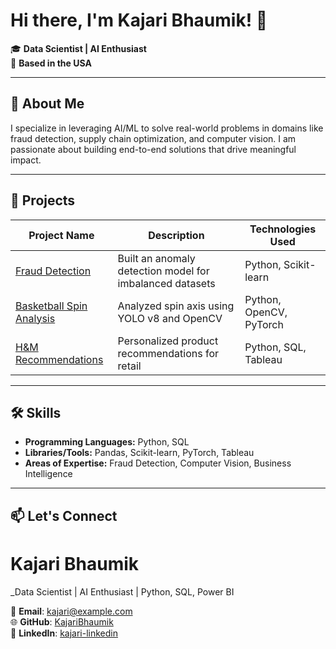 # Hi there, I'm Kajari Bhaumik! 👋

🎓 **Data Scientist | AI Enthusiast**  
📍 **Based in the USA**

---

## 🚀 About Me
I specialize in leveraging AI/ML to solve real-world problems in domains like fraud detection, supply chain optimization, and computer vision. I am passionate about building end-to-end solutions that drive meaningful impact.

---

## 🌟 Projects
| Project Name                           | Description                                              | Technologies Used         |
|----------------------------------------|----------------------------------------------------------|---------------------------|
| [Fraud Detection](#)                   | Built an anomaly detection model for imbalanced datasets | Python, Scikit-learn      |
| [Basketball Spin Analysis](#)          | Analyzed spin axis using YOLO v8 and OpenCV              | Python, OpenCV, PyTorch   |
| [H&M Recommendations](#)               | Personalized product recommendations for retail          | Python, SQL, Tableau      |

---

## 🛠 Skills
- **Programming Languages:** Python, SQL  
- **Libraries/Tools:** Pandas, Scikit-learn, PyTorch, Tableau  
- **Areas of Expertise:** Fraud Detection, Computer Vision, Business Intelligence  

---

## 📫 Let's Connect

# Kajari Bhaumik
_Data Scientist | AI Enthusiast | Python, SQL, Power BI

📧 **Email**: [kajari@example.com](mailto:kajari@example.com)  
🌐 **GitHub**: [KajariBhaumik](https://github.com/KajariBhaumik)  
🔗 **LinkedIn**: [kajari-linkedin](https://www.linkedin.com/in/kajaribhaumik/)  


<!--

## Hi there 👋


**KajariBhaumik/KajariBhaumik** is a ✨ _special_ ✨ repository because its `README.md` (this file) appears on your GitHub profile.

Here are some ideas to get you started:

- 🔭 I’m currently working on ...
- 🌱 I’m currently learning ...
- 👯 I’m looking to collaborate on ...
- 🤔 I’m looking for help with ...
- 💬 Ask me about ...
- 📫 How to reach me: ...
- 😄 Pronouns: ...
- ⚡ Fun fact: ...
-->
